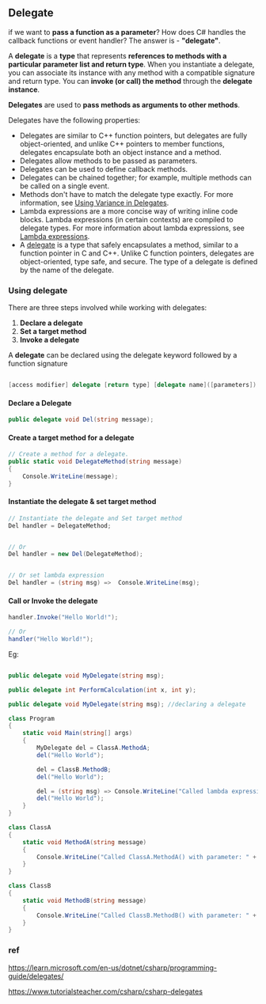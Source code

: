## Delegate

if we want to **pass a function as a parameter**? How does C# handles the callback functions or event handler? The answer is - **"delegate"**.

A **delegate** is a **type** that represents **references to methods with a particular parameter list and return type**. When you instantiate a delegate, you can associate its instance with any method with a compatible signature and return type. You can **invoke (or call) the method** through the **delegate instance**.

**Delegates** are used to **pass methods as arguments to other methods**. 


Delegates have the following properties:

-   Delegates are similar to C++ function pointers, but delegates are fully object-oriented, and unlike C++ pointers to member functions, delegates encapsulate both an object instance and a method.
-   Delegates allow methods to be passed as parameters.
-   Delegates can be used to define callback methods.
-   Delegates can be chained together; for example, multiple methods can be called on a single event.
-   Methods don't have to match the delegate type exactly. For more information, see [Using Variance in Delegates](chrome-extension://pcmpcfapbekmbjjkdalcgopdkipoggdi/_generated_background_page.html../concepts/covariance-contravariance/using-variance-in-delegates).
-   Lambda expressions are a more concise way of writing inline code blocks. Lambda expressions (in certain contexts) are compiled to delegate types. For more information about lambda expressions, see [Lambda expressions](chrome-extension://pcmpcfapbekmbjjkdalcgopdkipoggdi/_generated_background_page.html../../language-reference/operators/lambda-expressions).
-   A [delegate](chrome-extension://pcmpcfapbekmbjjkdalcgopdkipoggdi/_generated_background_page.html../../language-reference/builtin-types/reference-types) is a type that safely encapsulates a method, similar to a function pointer in C and C++. Unlike C function pointers, delegates are object-oriented, type safe, and secure. The type of a delegate is defined by the name of the delegate.


### Using delegate
There are three steps involved while working with delegates:

1.  **Declare a delegate**
2.  **Set a target method**
3.  **Invoke a delegate**

A **delegate** can be declared using the delegate keyword followed by a function signature

```cs

[access modifier] delegate [return type] [delegate name]([parameters])
```




#### Declare a Delegate
```cs
public delegate void Del(string message);


```

#### Create a target method for a delegate
```CS
// Create a method for a delegate.
public static void DelegateMethod(string message)
{
    Console.WriteLine(message);
}
```

#### Instantiate the delegate & set target method

```cs
// Instantiate the delegate and Set target method
Del handler = DelegateMethod;


// Or 
Del handler = new Del(DelegateMethod);


// Or set lambda expression
Del handler = (string msg) =>  Console.WriteLine(msg);

```

#### Call or Invoke the delegate
```cs
handler.Invoke("Hello World!");

// Or
handler("Hello World!");

```


Eg:

```cs

public delegate void MyDelegate(string msg);

public delegate int PerformCalculation(int x, int y);

```

```cs
public delegate void MyDelegate(string msg); //declaring a delegate

class Program
{
    static void Main(string[] args)
    {
        MyDelegate del = ClassA.MethodA;
        del("Hello World");

        del = ClassB.MethodB;
        del("Hello World");

        del = (string msg) => Console.WriteLine("Called lambda expression: " + msg);
        del("Hello World");
    }
}

class ClassA
{
    static void MethodA(string message)
    {
        Console.WriteLine("Called ClassA.MethodA() with parameter: " + message);
    }
}

class ClassB
{
    static void MethodB(string message)
    {
        Console.WriteLine("Called ClassB.MethodB() with parameter: " + message);
    }
}
```






### ref
https://learn.microsoft.com/en-us/dotnet/csharp/programming-guide/delegates/

https://www.tutorialsteacher.com/csharp/csharp-delegates
